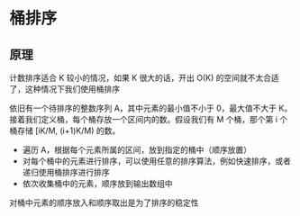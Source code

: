 # 桶排序

## 原理

计数排序适合 K 较小的情况，如果 K 很大的话，开出 O(K) 的空间就不太合适了，这种情况下我们使用桶排序

依旧有一个待排序的整数序列 A，其中元素的最小值不小于 0，最大值不大于 K。接着我们定义桶，每个桶存放一个区间内的数。假设我们有 M 个桶，那个第 i 个桶存储 [iK/M, (i+1)K/M) 的数。

* 遍历 A，根据每个元素所属的区间，放到指定的桶中（顺序放置）
* 对每个桶中的元素进行排序，可以使用任意的排序算法，例如快速排序，或者递归使用桶排序进行排序
* 依次收集桶中的元素，顺序放到输出数组中

对桶中元素的顺序放入和顺序取出是为了排序的稳定性

